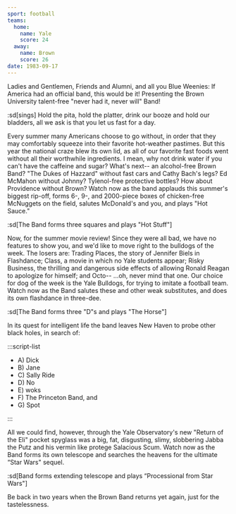 ```yaml
---
sport: football
teams:
  home:
    name: Yale
    score: 24
  away:
    name: Brown
    score: 26
date: 1983-09-17
---
```


Ladies and Gentlemen, Friends and Alumni, and all you Blue Weenies: If America had an official band, this would be it! Presenting the Brown University talent-free "never had it, never will" Band!

:sd[sings] Hold the pita, hold the platter, drink our booze and hold our bladders, all we ask is that you let us fast for a day.

Every summer many Americans choose to go without, in order that they may comfortably squeeze into their favorite hot-weather pastimes. But this year the national craze blew its own lid, as all of our favorite fast foods went without all their worthwhile ingredients. I mean, why not drink water if you can't have the caffeine and sugar? What's next-- an alcohol-free Brown Band? "The Dukes of Hazzard" without fast cars and Cathy Bach's legs? Ed McMahon without Johnny? Tylenol-free protective bottles? How about Providence without Brown? Watch now as the band applauds this summer's biggest rip-off, forms 6-, 9-, and 2000-piece boxes of chicken-free McNuggets on the field, salutes McDonald's and you, and plays "Hot Sauce."

:sd[The Band forms three squares and plays "Hot Stuff"]

Now, for the summer movie review! Since they were all bad, we have no features to show you, and we'd like to move right to the bulldogs of the week. The losers are: Trading Places, the story of Jennifer Biels in Flashdance; Class, a movie in which no Yale students appear; Risky Business, the thrilling and dangerous side effects of allowing Ronald Reagan to apologize for himself; and Octo-- …oh, never mind that one. Our choice for dog of the week is the Yale Bulldogs, for trying to imitate a football team. Watch now as the Band salutes these and other weak substitutes, and does its own flashdance in three-dee.

:sd[The Band forms three "D"s and plays "The Horse"]

In its quest for intelligent life the band leaves New Haven to probe other black holes, in search of:

:::script-list

- A) Dick
- B) Jane
- C) Sally Ride
- D) No
- E) woks
- F) The Princeton Band, and
- G) Spot

:::

All we could find, however, through the Yale Observatory's new "Return of the Eli" pocket spyglass was a big, fat, disgusting, slimy, slobbering Jabba the Putz and his vermin like protege Salacious Scum. Watch now as the Band forms its own telescope and searches the heavens for the ultimate “Star Wars" sequel.

:sd[Band forms extending telescope and plays “Processional from Star Wars"]

Be back in two years when the Brown Band returns yet again, just for the tastelessness.
